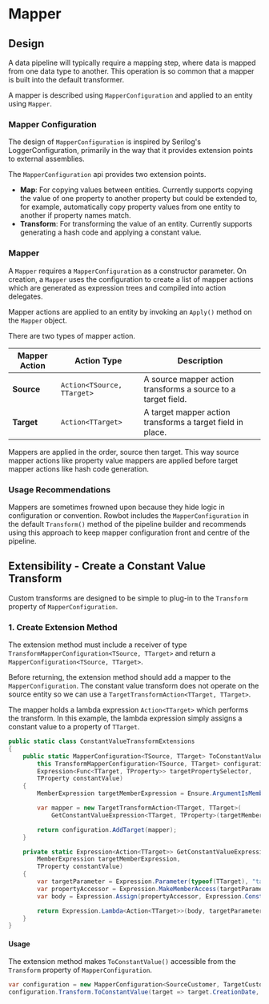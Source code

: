 # Mapper

## Design
A data pipeline will typically require a mapping step, where data is mapped from one data type to another. This operation is so common that a mapper is built into the default transformer.

A mapper is described using `MapperConfiguration` and applied to an entity using `Mapper`.

### Mapper Configuration
The design of `MapperConfiguration` is inspired by Serilog's LoggerConfiguration, primarily in the way that it provides extension points to external assemblies.

The `MapperConfiguration` api provides two extension points.
- **Map**: For copying values between entities. Currently supports copying the value of one property to another property but could be extended to, for example, automatically copy property values from one entity to another if property names match.
- **Transform**: For transforming the value of an entity. Currently supports generating a hash code and applying a constant value.

### Mapper
A `Mapper` requires a `MapperConfiguration` as a constructor parameter. On creation, a `Mapper` uses the configuration to create a list of mapper actions which are generated as expression trees and compiled into action delegates.

Mapper actions are applied to an entity by invoking an `Apply()` method on the `Mapper` object.

There are two types of mapper action.

| Mapper Action | Action Type | Description |
|----|----|----|
| **Source** | `Action<TSource, TTarget>` | A source mapper action transforms a source to a target field. |
| **Target** | `Action<TTarget>` | A target mapper action transforms a target field in place. |

Mappers are applied in the order, source then target. This way source mapper actions like property value mappers are applied before target mapper actions like hash code generation.

### Usage Recommendations
Mappers are sometimes frowned upon because they hide logic in configuration or convention. Rowbot includes the `MapperConfiguration` in the default `Transform()` method of the pipeline builder and recommends using this approach to keep mapper configuration front and centre of the pipeline.

## Extensibility - Create a Constant Value Transform
Custom transforms are designed to be simple to plug-in to the `Transform` property of `MapperConfiguration`.

### 1. Create Extension Method

The extension method must include a receiver of type `TransformMapperConfiguration<TSource, TTarget>` and return a `MapperConfiguration<TSource, TTarget>`.

Before returning, the extension method should add a mapper to the `MapperConfiguration`. The constant value transform does not operate on the source entity so we can use a `TargetTransformAction<TTarget, TTarget>`.

The mapper holds a lambda expression `Action<TTarget>` which performs the transform. In this example, the lambda expression simply assigns a constant value to a property of `TTarget`.

```csharp
public static class ConstantValueTransformExtensions
{
    public static MapperConfiguration<TSource, TTarget> ToConstantValue<TSource, TTarget, TProperty>(
        this TransformMapperConfiguration<TSource, TTarget> configuration,
        Expression<Func<TTarget, TProperty>> targetPropertySelector,
        TProperty constantValue)
    {
        MemberExpression targetMemberExpression = Ensure.ArgumentIsMemberExpression(targetPropertySelector);

        var mapper = new TargetTransformAction<TTarget, TTarget>(
            GetConstantValueExpression<TTarget, TProperty>(targetMemberExpression, constantValue));

        return configuration.AddTarget(mapper);
    }

    private static Expression<Action<TTarget>> GetConstantValueExpression<TTarget, TProperty>(
        MemberExpression targetMemberExpression, 
        TProperty constantValue)
    {
        var targetParameter = Expression.Parameter(typeof(TTarget), "target");
        var propertyAccessor = Expression.MakeMemberAccess(targetParameter, targetMemberExpression.Member);
        var body = Expression.Assign(propertyAccessor, Expression.Constant(constantValue));

        return Expression.Lambda<Action<TTarget>>(body, targetParameter);
    }
}
```

#### Usage
The extension method makes `ToConstantValue()` accessible from the `Transform` property of `MapperConfiguration`. 

```csharp
var configuration = new MapperConfiguration<SourceCustomer, TargetCustomer>();
configuration.Transform.ToConstantValue(target => target.CreationDate, DateTime.UtcNow);
```